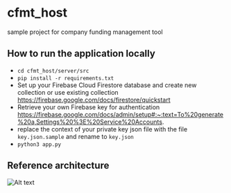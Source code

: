 # cfmt_host
sample project for company funding management tool

## How to run the application locally
- `cd cfmt_host/server/src`
- `pip install -r requirements.txt`
- Set up your Firebase Cloud Firestore database and create new collection or use existing collection https://firebase.google.com/docs/firestore/quickstart
- Retrieve your own Firebase key for authentication https://firebase.google.com/docs/admin/setup#:~:text=To%20generate%20a,Settings%20%3E%20Service%20Accounts.
- replace the context of your private key json file with the file `key.json.sample` and rename to `key.json`
- `python3 app.py`

## Reference architecture
![Alt text](https://github.com/ooiyeefei/cfmt_host/cfmt_archi.jpeg?raw=true "Reference Architecture")
